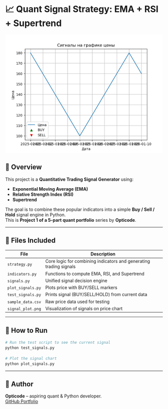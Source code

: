 
# 📈 Quant Signal Strategy: EMA + RSI + Supertrend

![Trading Signals Plot](signal_plot.png)

## 🧠 Overview

This project is a **Quantitative Trading Signal Generator** using:
- **Exponential Moving Average (EMA)**
- **Relative Strength Index (RSI)**
- **Supertrend**

The goal is to combine these popular indicators into a simple **Buy / Sell / Hold** signal engine in Python.  
This is **Project 1 of a 5-part quant portfolio** series by **Opticode**.

---

## 📂 Files Included

| File | Description |
|------|-------------|
| `strategy.py` | Core logic for combining indicators and generating trading signals |
| `indicators.py` | Functions to compute EMA, RSI, and Supertrend |
| `signals.py` | Unified signal decision engine |
| `plot_signals.py` | Plots price with BUY/SELL markers |
| `test_signals.py` | Prints signal (BUY/SELL/HOLD) from current data |
| `sample_data.csv` | Raw price data used for testing |
| `signal_plot.png` | Visualization of signals on price chart |

---

## 🚀 How to Run

```bash
# Run the test script to see the current signal
python test_signals.py

# Plot the signal chart
python plot_signals.py
```

---

## 📌 Author

**Opticode** – aspiring quant & Python developer.  
[GitHub Portfolio](https://github.com/LEGAL3529)

